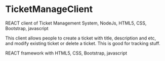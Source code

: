 # TicketManageClient
REACT client of Ticket Management System, NodeJs, HTML5, CSS, Bootstrap, javascript

This client allows people to create a ticket with title, description and etc, and modify existing ticket or delete a ticket. 
This is good for tracking stuff. 

REACT framework with HTML5, CSS, Bootstrap, javascript
